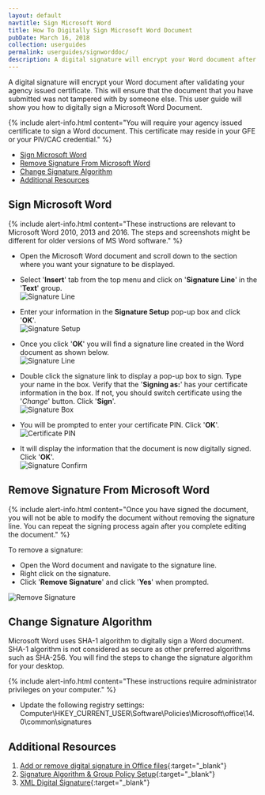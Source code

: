 ```yaml
---
layout: default
navtitle: Sign Microsoft Word
title: How To Digitally Sign Microsoft Word Document
pubDate: March 16, 2018
collection: userguides
permalink: userguides/signworddoc/
description: A digital signature will encrypt your Word document after validating your agency issued certificate. This will ensure that the document that you have submitted was not tampered with by someone else. This user guide will show you how to digitally sign a Microsoft Word Document.
---
```


A digital signature will encrypt your Word document after validating your agency issued certificate. This will ensure that the document that you have submitted was not tampered with by someone else. This user guide will show you how to digitally sign a Microsoft Word Document.

{% include alert-info.html content="You will require your agency issued certificate to sign a Word document. This certificate may reside in your GFE or your PIV/CAC credential." %}

- [Sign Microsoft Word](#sign-microsoft-word)
- [Remove Signature From Microsoft Word](#remove-signature-from-microsoft-word)
- [Change Signature Algorithm](#change-signature-algorithm)
- [Additional Resources](#additional-resources)

## Sign Microsoft Word

{% include alert-info.html content="These instructions are relevant to Microsoft Word 2010, 2013 and 2016. The steps and screenshots might be different for older versions of MS Word software." %}

- Open the Microsoft Word document and scroll down to the section where you want your signature to be displayed.
- Select '**Insert**' tab from the top menu and click on '**Signature Line**' in the '**Text**' group.<br/>
![Signature Line]({{site.baseurl}}/img/word-signature-1.png)

- Enter your information in the **Signature Setup** pop-up box and click '**OK**'.<br/>
![Signature Setup]({{site.baseurl}}/img/word-signature-2.png)

- Once you click '**OK**' you will find a signature line created in the Word document as shown below. <br/>
![Signature Line]({{site.baseurl}}/img/word-signature-3.png)

- Double click the signature link to display a pop-up box to sign. Type your name in the box. Verify that the '**Signing as:**' has your certificate information in the box. If not, you should switch certificate using the '_Change_' button. Click '**Sign**'.<br/>
![Signature Box]({{site.baseurl}}/img/word-signature-4.png)

- You will be prompted to enter your certificate PIN. Click '**OK**'.<br/>
![Certificate PIN]({{site.baseurl}}/img/word-signature-5.png)

- It will display the information that the document is now digitally signed. Click '**OK**'.<br/>
![Signature Confirm]({{site.baseurl}}/img/word-signature-6.png)

## Remove Signature From Microsoft Word

{% include alert-info.html content="Once you have signed the document, you will not be able to modify the document without removing the signature line. You can repeat the signing process again after you complete editing the document." %}

To remove a signature:
- Open the Word document and navigate to the signature line.
- Right click on the signature.
- Click '**Remove Signature**' and click '**Yes**' when prompted.

![Remove Signature]({{site.baseurl}}/img/word-signature-7.png)

## Change Signature Algorithm

Microsoft Word uses SHA-1 algorithm to digitally sign a Word document. SHA-1 algorithm is not considered as secure as other preferred algorithms such as SHA-256. You will find the steps to change the signature algorithm for your desktop.

{% include alert-info.html content="These instructions require administrator privileges on your computer." %} 
<br/>
- Update the following registry settings: <br/>
Computer\HKEY_CURRENT_USER\Software\Policies\Microsoft\office\14.0\common\signatures

## Additional Resources

1. [Add or remove digital signature in Office files](https://support.office.com/en-us/article/add-or-remove-a-digital-signature-in-office-files-70d26dc9-be10-46f1-8efa-719c8b3f1a2d){:target="_blank"}
1. [Signature Algorithm & Group Policy Setup](https://technet.microsoft.com/en-us/library/cc545900.aspx#Anchor_2
){:target="_blank"}
1. [XML Digital Signature](https://www.w3.org/TR/XAdES/
){:target="_blank"}
